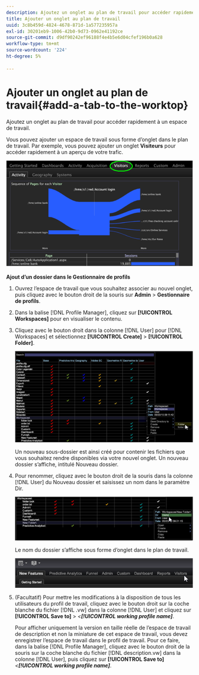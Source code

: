 ```yaml
---
description: Ajoutez un onglet au plan de travail pour accéder rapidement à un espace de travail.
title: Ajouter un onglet au plan de travail
uuid: 3c8b459d-4824-4678-871d-1a577235957a
exl-id: 30201eb9-1006-42b0-9d73-0962e41192ce
source-git-commit: d9df90242ef96188f4e4b5e6d04cfef196b0a628
workflow-type: tm+mt
source-wordcount: '224'
ht-degree: 5%

---
```


# Ajouter un onglet au plan de travail{#add-a-tab-to-the-worktop}

Ajoutez un onglet au plan de travail pour accéder rapidement à un espace de travail.

Vous pouvez ajouter un espace de travail sous forme d’onglet dans le plan de travail. Par exemple, vous pouvez ajouter un onglet **Visiteurs** pour accéder rapidement à un aperçu de votre trafic.

![](assets/client-tab.png)

**Ajout d’un dossier dans le Gestionnaire de profils**

1. Ouvrez l’espace de travail que vous souhaitez associer au nouvel onglet, puis cliquez avec le bouton droit de la souris sur **Admin** > **Gestionnaire de profils**.
1. Dans la balise [!DNL Profile Manager], cliquez sur **[!UICONTROL Workspaces]** pour en visualiser le contenu.
1. Cliquez avec le bouton droit dans la colonne [!DNL User] pour [!DNL Workspaces] et sélectionnez **[!UICONTROL Create]** > **[!UICONTROL Folder]**.

   ![](assets/tabs_on_worktop.png)

   Un nouveau sous-dossier est ainsi créé pour contenir les fichiers que vous souhaitez rendre disponibles via votre nouvel onglet. Un nouveau dossier s’affiche, intitulé Nouveau dossier.
1. Pour renommer, cliquez avec le bouton droit de la souris dans la colonne [!DNL User] du Nouveau dossier et saisissez un nom dans le paramètre Dir.

   ![](assets/tabs_on_workto_1.png)

   Le nom du dossier s’affiche sous forme d’onglet dans le plan de travail.

   ![](assets/tabs_on_workto_2.png)

1. (Facultatif) Pour mettre les modifications à la disposition de tous les utilisateurs du profil de travail, cliquez avec le bouton droit sur la coche blanche du fichier [!DNL .vw] dans la colonne [!DNL User] et cliquez sur **[!UICONTROL Save to]** > *&lt;**[!UICONTROL working profile name]***.

   Pour afficher uniquement la version en taille réelle de l’espace de travail de description et non la miniature de cet espace de travail, vous devez enregistrer l’espace de travail dans le profil de travail. Pour ce faire, dans la balise [!DNL Profile Manager], cliquez avec le bouton droit de la souris sur la coche blanche du fichier [!DNL description.vw] dans la colonne [!DNL User], puis cliquez sur **[!UICONTROL Save to]** *&lt;**[!UICONTROL working profile name]***.
